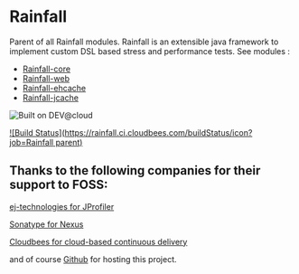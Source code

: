 Rainfall
========

Parent of all Rainfall modules.
Rainfall is an extensible java framework to implement custom DSL based stress and performance tests.
See modules :
 - [Rainfall-core](https://github.com/aurbroszniowski/Rainfall-core)
 - [Rainfall-web](https://github.com/aurbroszniowski/Rainfall-web)
 - [Rainfall-ehcache](https://github.com/aurbroszniowski/Rainfall-ehcache)
 - [Rainfall-jcache](https://github.com/aurbroszniowski/Rainfall-jcache)

![Built on DEV@cloud](https://www.cloudbees.com/sites/default/files/styles/large/public/Button-Built-on-CB-1.png?itok=3Tnkun-C)

[![Build Status](https://rainfall.ci.cloudbees.com/buildStatus/icon?job=Rainfall parent)](https://rainfall.ci.cloudbees.com/job/Rainfall%20parent/)


Thanks to the following companies for their support to FOSS:
------------------------------------------------------------

[ej-technologies for JProfiler](http://www.ej-technologies.com/products/jprofiler/overview.html)

[Sonatype for Nexus](http://www.sonatype.org/)

[Cloudbees for cloud-based continuous delivery](https://www.cloudbees.com/)

and of course [Github](https://github.com/) for hosting this project.

